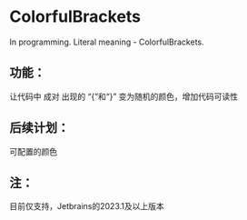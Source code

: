# ColorfulBrackets
In programming. Literal meaning - ColorfulBrackets.

## 功能：
让代码中 成对 出现的 “{”和“}” 变为随机的颜色，增加代码可读性
## 后续计划：
可配置的颜色

## 注：
目前仅支持，Jetbrains的2023.1及以上版本
